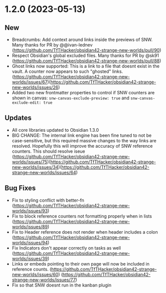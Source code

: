 # 1.2.0 (2023-05-13)

## New
+ Breadcrumbs: Add context around links inside the previews of SNW. Many thanks for PR by @@ivan-lednev (https://github.com/TfTHacker/obsidian42-strange-new-worlds/pull/90)
+ Respect Obsidian's global excluded files. Many thanks for PR by @sk91 (https://github.com/TfTHacker/obsidian42-strange-new-worlds/pull/88)
+ Ghost links now supported: This is a link to a file that doesnt exist in the vault. A counter now appears to such "ghosted" links. (https://github.com/TfTHacker/obsidian42-strange-new-worlds/issues/67)(https://github.com/TfTHacker/obsidian42-strange-new-worlds/issues/26)
+ Added two new frontmatter properties to control if SNW counters are shown in canvas: `snw-canvas-exclude-preview: true` and `snw-canvas-exclude-edit: true`

## Updates
+ All core libraries updated to Obsidian 1.3.0
+ BIG CHANGE: The internal link engine has been fine tuned to not be case-sensitive, but this required massive changes to the way links are resolved. Hopefully this will improve the accuracy of SNW reference counters. This should resolve iseue (https://github.com/TfTHacker/obsidian42-strange-new-worlds/issues/75)(https://github.com/TfTHacker/obsidian42-strange-new-worlds/issues/34)(https://github.com/TfTHacker/obsidian42-strange-new-worlds/issues/64)

## Bug Fixes
+ Fix to styling conflict with better-fn (https://github.com/TfTHacker/obsidian42-strange-new-worlds/issues/93)
+ Fix to block reference counters not formatting properly when in lists (https://github.com/TfTHacker/obsidian42-strange-new-worlds/issues/89)
+ Fix to Header reference does not render when header includes a colon (https://github.com/TfTHacker/obsidian42-strange-new-worlds/issues/94)
+ Fix Indicators don't appear correctly on tasks as well (https://github.com/TfTHacker/obsidian42-strange-new-worlds/issues/39)
+ Links or embeds pointing to their own page will now be included in reference counts. (https://github.com/TfTHacker/obsidian42-strange-new-worlds/issues/60) (https://github.com/TfTHacker/obsidian42-strange-new-worlds/issues/77)
+ Fix so that SNW doesnt run in the kanban plugin 